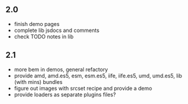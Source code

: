 ## 2.0

-   finish demo pages
-   complete lib jsdocs and comments
-   check TODO notes in lib

## 2.1

-   more bem in demos, general refactory
-   provide amd, amd.es5, esm, esm.es5, iife, iife.es5, umd, umd.es5, lib (with mins) bundles
-   figure out images with srcset recipe and provide a demo
-   provide loaders as separate plugins files?
